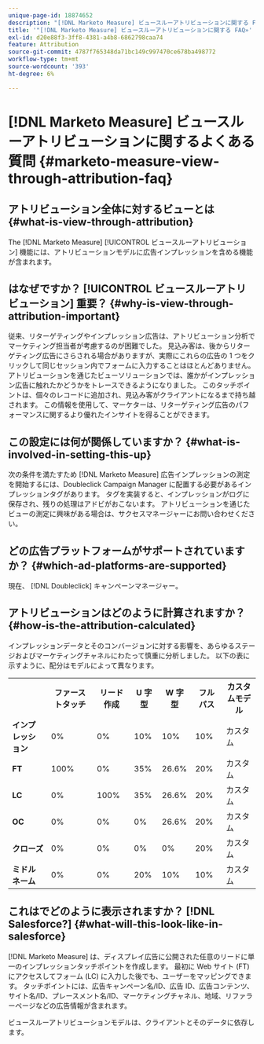```yaml
---
unique-page-id: 18874652
description: "[!DNL Marketo Measure] ビュースルーアトリビューションに関する FAQ - [!DNL Marketo Measure]"
title: '"[!DNL Marketo Measure] ビュースルーアトリビューションに関する FAQ»'
exl-id: d20e88f3-3ff8-4381-a4b8-6862798caa74
feature: Attribution
source-git-commit: 4787f765348da71bc149c997470ce678ba498772
workflow-type: tm+mt
source-wordcount: '393'
ht-degree: 6%

---
```


# [!DNL Marketo Measure] ビュースルーアトリビューションに関するよくある質問 {#marketo-measure-view-through-attribution-faq}

## アトリビューション全体に対するビューとは {#what-is-view-through-attribution}

The [!DNL Marketo Measure] [!UICONTROL ビュースルーアトリビューション] 機能には、アトリビューションモデルに広告インプレッションを含める機能が含まれます。

## はなぜですか？ [!UICONTROL ビュースルーアトリビューション] 重要？ {#why-is-view-through-attribution-important}

従来、リターゲティングやインプレッション広告は、アトリビューション分析でマーケティング担当者が考慮するのが困難でした。 見込み客は、後からリターゲティング広告にさらされる場合がありますが、実際にこれらの広告の 1 つをクリックして同じセッション内でフォームに入力することはほとんどありません。 アトリビューションを通じたビューソリューションでは、誰かがインプレッション広告に触れたかどうかをトレースできるようになりました。 このタッチポイントは、個々のレコードに追加され、見込み客がクライアントになるまで持ち越されます。 この情報を使用して、マーケターは、リターゲティング広告のパフォーマンスに関するより優れたインサイトを得ることができます。

## この設定には何が関係していますか？ {#what-is-involved-in-setting-this-up}

次の条件を満たすため [!DNL Marketo Measure] 広告インプレッションの測定を開始するには、Doubleclick Campaign Manager に配置する必要があるインプレッションタグがあります。 タグを実装すると、インプレッションがログに保存され、残りの処理はアドビがおこないます。 アトリビューションを通じたビューの測定に興味がある場合は、サクセスマネージャーにお問い合わせください。

## どの広告プラットフォームがサポートされていますか？ {#which-ad-platforms-are-supported}

現在、 [!DNL Doubleclick] キャンペーンマネージャー。

## アトリビューションはどのように計算されますか？ {#how-is-the-attribution-calculated}

インプレッションデータとそのコンバージョンに対する影響を、あらゆるステージおよびマーケティングチャネルにわたって慎重に分析しました。 以下の表に示すように、配分はモデルによって異なります。

<table> 
 <colgroup> 
  <col> 
  <col> 
  <col> 
  <col> 
  <col> 
  <col> 
  <col> 
 </colgroup> 
 <tbody> 
  <tr> 
   <th><br></th> 
   <th>ファーストタッチ</th> 
   <th>リード作成</th> 
   <th>U 字型</th> 
   <th>W 字型</th> 
   <th>フルパス</th> 
   <th>カスタムモデル</th> 
  </tr> 
  <tr> 
   <td><strong>インプレッション</strong></td> 
   <td>0%</td> 
   <td>0%</td> 
   <td>10%</td> 
   <td>10%</td> 
   <td>10%</td> 
   <td>カスタム</td> 
  </tr> 
  <tr> 
   <td><strong>FT</strong></td> 
   <td>100%</td> 
   <td>0%</td> 
   <td>35%</td> 
   <td>26.6%</td> 
   <td>20%</td> 
   <td>カスタム</td> 
  </tr> 
  <tr> 
   <td><strong>LC</strong></td> 
   <td>0%</td> 
   <td>100%</td> 
   <td>35%</td> 
   <td>26.6%</td> 
   <td>20%</td> 
   <td>カスタム</td> 
  </tr> 
  <tr> 
   <td><strong>OC</strong></td> 
   <td>0%</td> 
   <td>0%</td> 
   <td>0%</td> 
   <td>26.6%</td> 
   <td>20%</td> 
   <td>カスタム</td> 
  </tr> 
  <tr> 
   <td><strong>クローズ</strong></td> 
   <td>0%</td> 
   <td>0%</td> 
   <td>0%</td> 
   <td>0%</td> 
   <td>20%</td> 
   <td>カスタム</td> 
  </tr> 
  <tr> 
   <td><strong>ミドルネーム</strong></td> 
   <td>0%</td> 
   <td>0%</td> 
   <td>20%</td> 
   <td>10%</td> 
   <td>10%</td> 
   <td>カスタム</td> 
  </tr> 
 </tbody> 
</table>

## これはでどのように表示されますか？ [!DNL Salesforce?] {#what-will-this-look-like-in-salesforce}

[!DNL Marketo Measure] は、ディスプレイ広告に公開された任意のリードに単一のインプレッションタッチポイントを作成します。 最初に Web サイト (FT) にアクセスしてフォーム (LC) に入力した後でも、ユーザーをマッピングできます。 タッチポイントには、広告キャンペーン名/ID、広告 ID、広告コンテンツ、サイト名/ID、プレースメント名/ID、マーケティングチャネル、地域、リファラーページなどの広告情報が含まれます。

ビュースルーアトリビューションモデルは、クライアントとそのデータに依存します。

